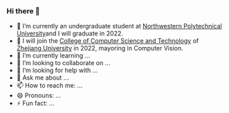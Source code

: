 ### Hi there 👋

<!--
**WuTao-CS/WuTao-CS** is a ✨ _special_ ✨ repository because its `README.md` (this file) appears on your GitHub profile.

Here are some ideas to get you started:
-->
- 🔭 I’m currently an undergraduate student at [Northwestern Polytechnical University](https://www.nwpu.edu.cn/)and I will graduate in 2022. 
- 🔭 I will join the [College of Computer Science and Technology](http://www.cs.zju.edu.cn/) of [Zhejiang University](https://www.zju.edu.cn/) in 2022, mayoring in Computer Vision.
- 🌱 I’m currently learning ...
- 👯 I’m looking to collaborate on ...
- 🤔 I’m looking for help with ...
- 💬 Ask me about ...
- 📫 How to reach me: ...
- 😄 Pronouns: ...
- ⚡ Fun fact: ...

